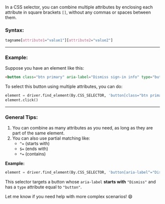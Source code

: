 In a CSS selector, you can combine multiple attributes by enclosing each attribute in square brackets `[]`, without any commas or spaces between them.

### Syntax:

```css
tagname[attribute1="value1"][attribute2="value2"]
```

---

### Example:

Suppose you have an element like this:

```html
<button class="btn primary" aria-label="Dismiss sign-in info" type="button">Close</button>
```

To select this button using multiple attributes, you can do:

```python
element = driver.find_element(By.CSS_SELECTOR, 'button[class="btn primary"][aria-label="Dismiss sign-in info"]')
element.click()
```

---

### General Tips:

1. You can combine as many attributes as you need, as long as they are part of the same element.
2. You can also use partial matching like:
    - `^=` (starts with)
    - `$=` (ends with)
    - `*=` (contains)

**Example:**

```python
element = driver.find_element(By.CSS_SELECTOR, 'button[aria-label^="Dismiss"][type="button"]')
```

This selector targets a button whose `aria-label` **starts with** `"Dismiss"` and has a `type` attribute equal to `"button"`.

Let me know if you need help with more complex scenarios! 😄